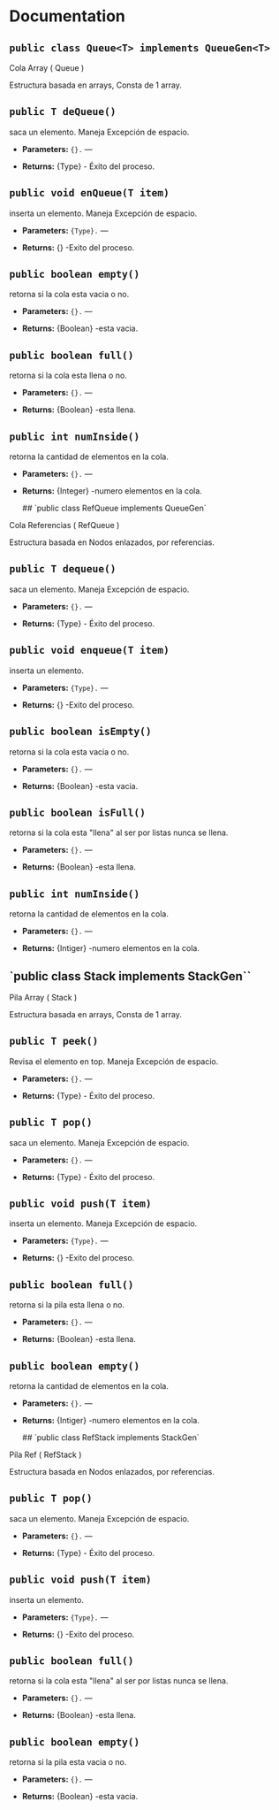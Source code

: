 # Documentation
## `public class Queue<T> implements QueueGen<T>`
Cola Array ( Queue )

Estructura basada en arrays, Consta de 1 array.

## `public T deQueue()`

saca un elemento. Maneja Excepción de espacio.

 * **Parameters:** `{}.` — 
 * **Returns:** {Type} - Éxito del proceso. 

     <p>

## `public void enQueue(T item)`

inserta un elemento. Maneja Excepción de espacio.

 * **Parameters:** `{Type}.` — 
 * **Returns:** {} -Exito del proceso. 

     <p>

## `public boolean empty()`

retorna si la cola esta vacia o no.

 * **Parameters:** `{}.` — 
 * **Returns:** {Boolean} -esta vacia. 

     <p>

## `public boolean full()`

retorna si la cola esta llena o no.

 * **Parameters:** `{}.` — 
 * **Returns:** {Boolean} -esta llena. 

     <p>

## `public int numInside()`

retorna la cantidad de elementos en la cola.

 * **Parameters:** `{}.` — 
 * **Returns:** {Integer} -numero elementos en la cola. 

     <p>
     ## `public class RefQueue<T> implements QueueGen<T>`

Cola Referencias ( RefQueue )

Estructura basada en Nodos enlazados, por referencias.

## `public T dequeue()`

saca un elemento. Maneja Excepción de espacio.

 * **Parameters:** `{}.` — 
 * **Returns:** {Type} - Éxito del proceso. 

     <p>

## `public void enqueue(T item)`

inserta un elemento.

 * **Parameters:** `{Type}.` — 
 * **Returns:** {} -Exito del proceso. 

     <p>

## `public boolean isEmpty()`

retorna si la cola esta vacia o no.

 * **Parameters:** `{}.` — 
 * **Returns:** {Boolean} -esta vacia. 

     <p>

## `public boolean isFull()`

retorna si la cola esta "llena" al ser por listas nunca se llena.

 * **Parameters:** `{}.` — 
 * **Returns:** {Boolean} -esta llena. 

     <p>

## `public int numInside()`

retorna la cantidad de elementos en la cola.

 * **Parameters:** `{}.` — 
 * **Returns:** {Intiger} -numero elementos en la cola. 

     <p>
## `public class Stack<T> implements StackGen<T>``

Pila Array ( Stack )

Estructura basada en arrays, Consta de 1 array.

## `public T peek()`

Revisa el elemento en top. Maneja Excepción de espacio.

 * **Parameters:** `{}.` — 
 * **Returns:** {Type} - Éxito del proceso. 

     <p>

## `public T pop()`

saca un elemento. Maneja Excepción de espacio.

 * **Parameters:** `{}.` — 
 * **Returns:** {Type} - Éxito del proceso. 

     <p>

## `public void push(T item)`

inserta un elemento. Maneja Excepción de espacio.

 * **Parameters:** `{Type}.` — 
 * **Returns:** {} -Exito del proceso. 

     <p>

## `public boolean full()`

retorna si la pila esta llena o no.

 * **Parameters:** `{}.` — 
 * **Returns:** {Boolean} -esta llena. 

     <p>

## `public boolean empty()`

retorna la cantidad de elementos en la cola.

 * **Parameters:** `{}.` — 
 * **Returns:** {Intiger} -numero elementos en la cola. 

     <p>
     ## `public class RefStack<T> implements StackGen<T>`

Pila Ref ( RefStack )

Estructura basada en Nodos enlazados, por referencias.

## `public T pop()`

saca un elemento. Maneja Excepción de espacio.

 * **Parameters:** `{}.` — 
 * **Returns:** {Type} - Éxito del proceso. 

     <p>

## `public void push(T item)`

inserta un elemento.

 * **Parameters:** `{Type}.` — 
 * **Returns:** {} -Exito del proceso. 

     <p>

## `public boolean full()`

retorna si la cola esta "llena" al ser por listas nunca se llena.

 * **Parameters:** `{}.` — 
 * **Returns:** {Boolean} -esta llena. 

     <p>

## `public boolean empty()`

retorna si la pila esta vacia o no.

 * **Parameters:** `{}.` — 
 * **Returns:** {Boolean} -esta vacia. 

     <p>
